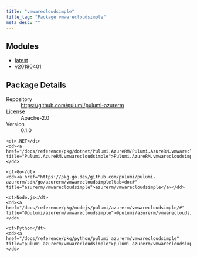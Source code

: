 ```yaml
---
title: "vmwarecloudsimple"
title_tag: "Package vmwarecloudsimple"
meta_desc: ""
---
```


<!-- WARNING: this file was generated by Pulumi Docs Generator. -->
<!-- Do not edit by hand unless you're certain you know what you are doing! -->



<h2 id="modules">Modules</h2>
<ul class="api">
    <li><a href="latest/" title="latest"><span class="symbol module"></span>latest</a></li>
    <li><a href="v20190401/" title="v20190401"><span class="symbol module"></span>v20190401</a></li>
</ul>

<h2 id="package-details">Package Details</h2>
<dl class="package-details">
	<dt>Repository</dt>
	<dd><a href="https://github.com/pulumi/pulumi-azurerm">https://github.com/pulumi/pulumi-azurerm</a></dd>
	<dt>License</dt>
	<dd>Apache-2.0</dd>
	<dt>Version</dt>
	<dd>0.1.0</dd>
</dl>



<dl class="tabular">

    <dt>.NET</dt>
    <dd><a href="/docs/reference/pkg/dotnet/Pulumi.AzureRM/Pulumi.AzureRM.vmwarecloudsimple.html" title="Pulumi.AzureRM.vmwarecloudsimple">Pulumi.AzureRM.vmwarecloudsimple</a></dd>

    <dt>Go</dt>
    <dd><a href="https://pkg.go.dev/github.com/pulumi/pulumi-azurerm/sdk/go/azurerm/vmwarecloudsimple?tab=doc#" title="azurerm/vmwarecloudsimple">azurerm/vmwarecloudsimple</a></dd>

    <dt>Node.js</dt>
    <dd><a href="/docs/reference/pkg/nodejs/pulumi/azurerm/vmwarecloudsimple/#" title="@pulumi/azurerm/vmwarecloudsimple">@pulumi/azurerm/vmwarecloudsimple</a></dd>

    <dt>Python</dt>
    <dd><a href="/docs/reference/pkg/python/pulumi_azurerm/vmwarecloudsimple" title="pulumi_azurerm/vmwarecloudsimple">pulumi_azurerm/vmwarecloudsimple</a></dd>

</dl>

